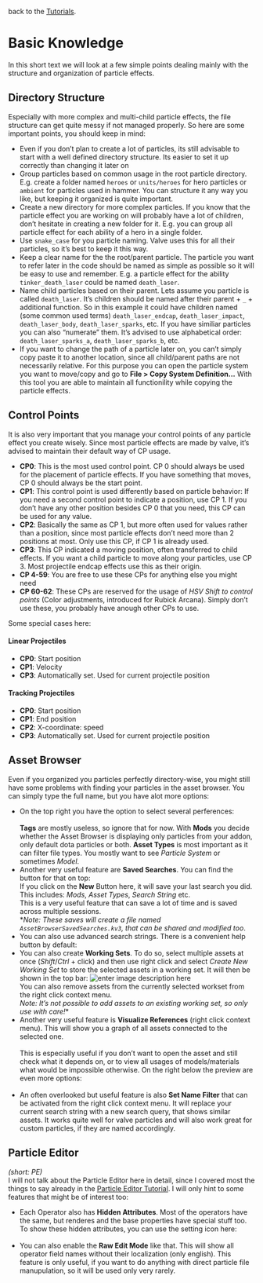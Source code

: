 <p>back to the <a href="../Tutorials.md">Tutorials</a>.</p>
<h1 id="basic-knowledge">Basic Knowledge</h1>
<p>In this short text we will look at a few simple points dealing mainly with the structure and organization of particle effects.</p>
<h2 id="directory-structure">Directory Structure</h2>
<p>Especially with more complex and multi-child particle effects, the file structure can get quite messy if not managed properly. So here are some important points, you should keep in mind:</p>
<ul>
<li>Even if you don’t plan to create a lot of particles, its still advisable to start with a well defined directory structure. Its easier to set it up correctly than changing it later on</li>
<li>Group particles based on common usage in the root particle directory. E.g. create a folder named <code>heroes</code> or <code>units/heroes</code> for hero particles or <code>ambient</code> for particles used in hammer. You can structure it any way you like, but keeping it organized is quite important.</li>
<li>Create a new directory for more complex particles. If you know that the particle effect you are working on will probably have a lot of children, don’t hesitate in creating a new folder for it. E.g. you can group all particle effect for each ability of a hero in a single folder.</li>
<li>Use <code>snake_case</code> for you particle naming. Valve uses this for all their particles, so it’s best to keep it this way.</li>
<li>Keep a clear name for the the root/parent particle. The particle you want to refer later in the code should be named as simple as possible so it will be easy to use and remember. E.g. a particle effect for the ability <code>tinker_death_laser</code> could be named <code>death_laser</code>.</li>
<li>Name child particles based on their parent. Lets assume you particle is called <code>death_laser</code>. It’s children should be named after their parent  + <code>_</code> + additional function. So in this example it could have children named (some common used terms) <code>death_laser_endcap</code>, <code>death_laser_impact</code>, <code>death_laser_body</code>, <code>death_laser_sparks</code>, etc. If you have similiar particles you can also “numerate” them. It’s advised to use alphabetical order: <code>death_laser_sparks_a</code>, <code>death_laser_sparks_b</code>, etc.</li>
<li>If you want to change the path of a particle later on, you can’t simply copy paste it to another location, since all child/parent paths are not necessarily relative. For this purpose you can open the particle system you want to move/copy and go to <strong>File &gt; Copy System Definition…</strong> With this tool you are able to maintain all functionility while copying the particle effects.</li>
</ul>
<h2 id="control-points">Control Points</h2>
<p>It is also very important that you manage your control points of any particle effect you create wisely. Since most particle effects are made by valve, it’s advised to maintain their default way of CP usage.</p>
<ul>
<li><strong>CP0</strong>: This is the most used control point. CP 0 should always be used for the placement of particle effects. If you have something that moves, CP 0 should always be the start point.</li>
<li><strong>CP1</strong>: This control point is used differently based on particle behavior: If you need a second control point to indicate a position, use CP 1. If you don’t have any other position besides CP 0 that you need, this CP can be used for any value.</li>
<li><strong>CP2</strong>: Basically the same as CP 1, but more often used for values rather than a position, since most particle effects don’t need more than 2 positions at most. Only use this CP, if CP 1 is already used.</li>
<li><strong>CP3</strong>: This CP indicated a moving position, often transferred to child effects. If you want a child particle to move along your particles, use CP 3. Most projectile endcap effects use this as their origin.</li>
<li><strong>CP 4-59</strong>: You are free to use these CPs for anything else you might need</li>
<li><strong>CP 60-62</strong>: These CPs are reserved for the usage of <em>HSV Shift to control points</em> (Color adjustments, introduced for Rubick Arcana). Simply don’t use these, you probably have anough other CPs to use.</li>
</ul>
<p>Some special cases here:</p>
<h4 id="linear-projectiles">Linear Projectiles</h4>
<ul>
<li><strong>CP0</strong>: Start position</li>
<li><strong>CP1</strong>: Velocity</li>
<li><strong>CP3</strong>: Automatically set. Used for current projectile position</li>
</ul>
<h4 id="tracking-projectiles">Tracking Projectiles</h4>
<ul>
<li><strong>CP0</strong>: Start position</li>
<li><strong>CP1</strong>: End position</li>
<li><strong>CP2</strong>: X-coordinate: speed</li>
<li><strong>CP3</strong>: Automatically set. Used for current projectile position</li>
</ul>
<h2 id="asset-browser">Asset Browser</h2>
<p>Even if you organized you particles perfectly directory-wise, you might still have some problems with finding your particles in the asset browser. You can simply type the full name, but you have  alot more options:</p>
<ul>
<li>On the top right you have the option to select several perferences:<br>
<img src="https://i.imgur.com/CAjoKeQ.png" alt=""><br>
<strong>Tags</strong> are mostly useless, so ignore that for now. With <strong>Mods</strong> you decide whether the Asset Browser is displaying only particles from your addon, only default dota particles or both. <strong>Asset Types</strong> is most important as it can filter file types. You mostly want to see <em>Particle System</em> or sometimes <em>Model</em>.</li>
<li>Another very useful feature are <strong>Saved Searches</strong>. You can find the button for that on top:  <img src="https://i.imgur.com/jhZDXM9.png" alt=""><br>
If you click on the <strong>New</strong> Button here, it will save your  last search you did. This includes: <em>Mods</em>, <em>Asset Types</em>, <em>Search String</em> etc.<br>
This is a very useful feature that can save a lot of time and is saved across multiple sessions.<br>
*<em>Note: These saves will create a file named <code>AssetBrowserSavedSearches.kv3</code>, that can be shared and modified too</em>.</li>
<li>You can also use advanced search strings. There is a convenient help button by default: <img src="https://i.imgur.com/8yokcoN.png" alt=""></li>
<li>You can also create <strong>Working Sets</strong>. To do so, select multiple assets at once (<em>Shift</em>/<em>Ctrl</em> + click) and then use right click and select <em>Create New Working Set</em> to store the selected assets in a working set. It will then be shown in the top bar: <img src="https://i.imgur.com/MiAR3md.png" alt="enter image description here"><br>
You can also remove assets from the currently selected workset from the right click context menu.<br>
<em>Note: It’s not possible to add assets to an existing working set, so only use with care!</em>*</li>
<li>Another very useful feature is <strong>Visualize References</strong> (right click context menu). This will show you a graph of all assets connected to the selected one.<br>
<img src="https://i.imgur.com/nAvFP28.png" alt=""><br>
This is especially useful if you don’t want to open the asset and still check what it depends on, or to view all usages of models/materials what would be impossible otherwise. On the right below the preview are even more options:<br>
<img src="https://i.imgur.com/FGh9B1X.png" alt=""></li>
<li>An often overlooked but useful feature is also <strong>Set Name Filter</strong> that can be activated from the right click context menu. It will replace your current search string with a new search query, that shows similar assets. It works quite well for valve particles and will also work great for custom particles, if they are named accordingly.</li>
</ul>
<h2 id="particle-editor">Particle Editor</h2>
<p><em>(short: PE)</em><br>
I will not talk about the Particle Editor here in detail, since I covered most the things to say already in the <a href="../Particle%20Editor%20Guide.md">Particle Editor Tutorial</a>. I will only hint to some features that might be of interest too:</p>
<ul>
<li>Each Operator also has <strong>Hidden Attributes</strong>. Most of the operators have the same, but renderes and the base properties have special stuff too. To show these hidden attributes, you can use the setting icon here:<br>
<img src="https://i.imgur.com/5IbV13b.png" alt=""></li>
<li>You can also enable the <strong>Raw Edit Mode</strong> like that. This will show all operator field names without their localization (only english). This feature is only useful, if you want to do anything with direct particle file manupulation, so it will be used only very rarely.</li>
</ul>

